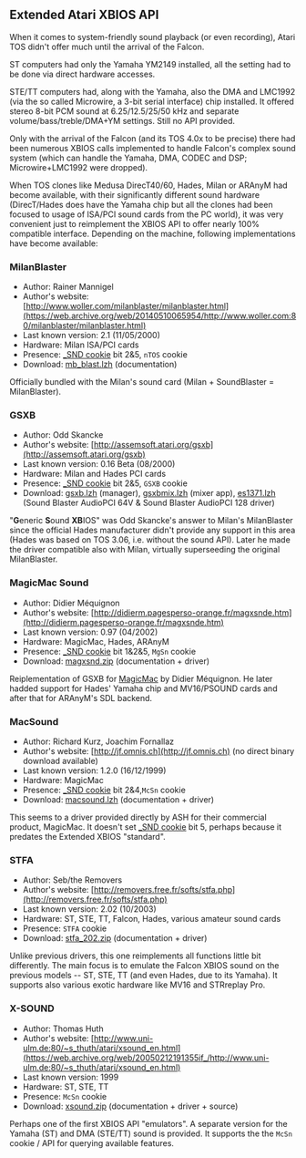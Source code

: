 ## Extended Atari XBIOS API

When it comes to system-friendly sound playback (or even recording), Atari TOS didn't offer much until the arrival of the Falcon.

ST computers had only the Yamaha YM2149 installed, all the setting had to be done via direct hardware accesses.

STE/TT computers had, along with the Yamaha, also the DMA and LMC1992 (via the so called Microwire, a 3-bit serial interface) chip installed. It offered stereo 8-bit PCM sound at 6.25/12.5/25/50 kHz and separate volume/bass/treble/DMA+YM settings. Still no API provided.

Only with the arrival of the Falcon (and its TOS 4.0x to be precise) there had been numerous XBIOS calls implemented to handle Falcon's complex sound system (which can handle the Yamaha, DMA, CODEC and DSP; Microwire+LMC1992 were dropped).

When TOS clones like Medusa DirecT40/60, Hades, Milan or ARAnyM had become available, with their significantly different sound hardware (DirecT/Hades does have the Yamaha chip but all the clones had been focused to usage of ISA/PCI sound cards from the PC world), it was very convenient just to reimplement the XBIOS API to offer nearly 100% compatible interface. Depending on the machine, following implementations have become available:

### MilanBlaster
- Author: Rainer Mannigel
- Author's website: [http://www.woller.com/milanblaster/milanblaster.html](https://web.archive.org/web/20140510065954/http://www.woller.com:80/milanblaster/milanblaster.html)
- Last known version: 2.1 (11/05/2000)
- Hardware: Milan ISA/PCI cards
- Presence: [\_SND cookie](http://toshyp.atari.org/en/003007.html#Cookie_2C_20_SND) bit 2&5, `nTOS` cookie
- Download: [mb_blast.lzh](files/mb_blast.lzh) (documentation)

Officially bundled with the Milan's sound card (Milan + SoundBlaster = MilanBlaster).

### GSXB
- Author: Odd Skancke
- Author's website: [http://assemsoft.atari.org/gsxb](http://assemsoft.atari.org/gsxb)
- Last known version: 0.16 Beta (08/2000)
- Hardware: Milan and Hades PCI cards
- Presence: [\_SND cookie](http://toshyp.atari.org/en/003007.html#Cookie_2C_20_SND) bit 2&5, `GSXB` cookie
- Download: [gsxb.lzh](files/gsxb/gsxb.lzh) (manager), [gsxbmix.lzh](files/gsxb/gsxbmix.lzh) (mixer app), [es1371.lzh](files/gsxb/es1371.lzh) (Sound Blaster AudioPCI 64V & Sound Blaster AudioPCI 128 driver)

"**G**eneric **S**ound **XB**IOS" was Odd Skancke's answer to Milan's MilanBlaster since the official Hades manufacturer didn't provide any support in this area (Hades was based on TOS 3.06, i.e. without the sound API). Later he made the driver compatible also with Milan, virtually superseeding the original MilanBlaster.

### MagicMac Sound
- Author: Didier Méquignon
- Author's website: [http://didierm.pagesperso-orange.fr/magxsnde.htm](http://didierm.pagesperso-orange.fr/magxsnde.htm)
- Last known version: 0.97 (04/2002)
- Hardware: MagicMac, Hades, ARAnyM
- Presence: [\_SND cookie](http://toshyp.atari.org/en/003007.html#Cookie_2C_20_SND) bit 1&2&5, `MgSn` cookie
- Download: [magxsnd.zip](files/magxsnd.zip) (documentation + driver)

Reiplementation of GSXB for [MagicMac](http://www.application-systems.de/magicmac) by Didier Méquignon. He later hadded support for Hades' Yamaha chip and MV16/PSOUND cards and after that for ARAnyM's SDL backend.

### MacSound
- Author: Richard Kurz, Joachim Fornallaz
- Author's website: [http://jf.omnis.ch](http://jf.omnis.ch) (no direct binary download available)
- Last known version: 1.2.0 (16/12/1999)
- Hardware: MagicMac
- Presence: [\_SND cookie](http://toshyp.atari.org/en/003007.html#Cookie_2C_20_SND) bit 2&4,`McSn` cookie
- Download: [macsound.lzh](files/macsound.lzh) (documentation + driver)

This seems to a driver provided directly by ASH for their commercial product, MagicMac. It doesn't set [\_SND cookie](http://toshyp.atari.org/en/003007.html#Cookie_2C_20_SND) bit 5, perhaps because it predates the Extended XBIOS "standard".

### STFA
- Author: Seb/the Removers
- Author's website: [http://removers.free.fr/softs/stfa.php](http://removers.free.fr/softs/stfa.php)
- Last known version: 2.02 (10/2003)
- Hardware: ST, STE, TT, Falcon, Hades, various amateur sound cards
- Presence: `STFA` cookie
- Download: [stfa_202.zip](files/stfa_202.zip) (documentation + driver)

Unlike previous drivers, this one reimplements all functions little bit differently. The main focus is to emulate the Falcon XBIOS sound on the previous models -- ST, STE, TT (and even Hades, due to its Yamaha). It supports also various exotic hardware like MV16 and STRreplay Pro.

### X-SOUND
- Author: Thomas Huth
- Author's website: [http://www.uni-ulm.de:80/~s_thuth/atari/xsound_en.html](https://web.archive.org/web/20050212191355if_/http://www.uni-ulm.de:80/~s_thuth/atari/xsound_en.html)
- Last known version: 1999
- Hardware: ST, STE, TT
- Presence: `McSn` cookie
- Download: [xsound.zip](files/xsound.zip) (documentation + driver + source)

Perhaps one of the first XBIOS API "emulators". A separate version for the Yamaha (ST) and DMA (STE/TT) sound is provided. It supports the the `McSn` cookie / API for querying available features.
